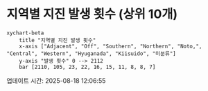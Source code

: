 # 지역별 지진 발생 횟수 (상위 10개)

```mermaid
xychart-beta
    title "지역별 지진 발생 횟수"
    x-axis ["Adjacent", "Off", "Southern", "Northern", "Noto,", "Central", "Western", "Hyuganada", "Kiisuido", "미분류"]
    y-axis "발생 횟수" 0 --> 2112
    bar [2110, 105, 23, 22, 16, 15, 11, 8, 8, 7]
```

업데이트 시간: 2025-08-18 12:06:55
